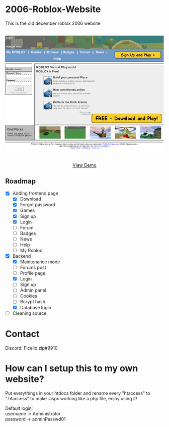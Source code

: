 # 2006-Roblox-Website
This is the old december roblox 2006 website

<br />
<div align="center">
  <a href="#">
    <img src="images/landing-page.png">
  </a>

  <p align="center">
    <br />
    <a href="#">View Demo</a>
  </p>
</div>

## Roadmap

- [x] Adding frontend page
    - [x] Download
    - [x] Forgot password
    - [x] Games
    - [x] Sign up
    - [x] Login
    - [ ] Forum
    - [ ] Badges
    - [ ] News
    - [ ] Help
    - [ ] My Roblox
- [x] Backend
    - [x] Maintenance mode
    - [ ] Forums post
    - [ ] Profile page
    - [x] Login
    - [ ] Sign up 
    - [ ] Admin panel
    - [ ] Cookies
    - [ ] Bcrypt hash
    - [x] Database login
- [ ] Cleaning source

# Contact
Discord: Ficello.zip#9910

# How can I setup this to my own website?

Put everythings in your htdocs folder and rename every "htaccess" to ".htaccess" to make .aspx working like a php file, enjoy using it!

Default login: <br>
username -> Administrator<br>
password -> adminPasswd01
